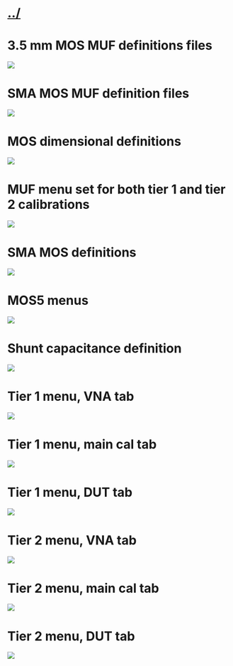# [../](../)

# 3.5 mm MOS MUF definitions files

![](3.5mm_MOS_definitions.png)

# SMA MOS MUF definition files

![](MOS_definition_files.png)

# MOS dimensional definitions

![](MOS_dimensional_definitions.png)

# MUF menu set for both tier 1 and tier 2 calibrations

![](MUF_menu_set.png)


# SMA MOS definitions

![](SMA_MOS_definitions.png)

# MOS5 menus 

![](offset_shortMOS5_SMA_construction.png)

# Shunt capacitance definition

![](shunt_capacitance_MOSdef.png)

# Tier 1 menu, VNA tab

![](tier1_menu_1.png)

# Tier 1 menu, main cal tab

![](tier1_menu_2.png)

# Tier 1 menu, DUT tab

![](tier1_menu_3.png)

# Tier 2 menu, VNA tab

![](tier2_menu_1.png)

# Tier 2 menu, main cal tab

![](tier2_menu_2.png)

# Tier 2 menu, DUT tab

![](tier2_menu_3.png)


